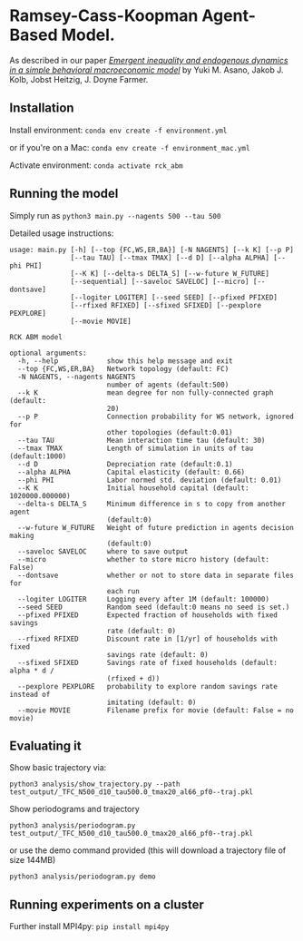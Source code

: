 # Ramsey-Cass-Koopman Agent-Based Model.

As described in our paper [_Emergent inequality and endogenous dynamics in a simple behavioral macroeconomic model_](https://arxiv.org/abs/1907.02155) by Yuki M. Asano, Jakob J. Kolb, Jobst Heitzig, J. Doyne Farmer.


## Installation
Install environment:
`conda env create -f environment.yml`

or if you're on a Mac:
`conda env create -f environment_mac.yml`

Activate environment:
`conda activate rck_abm`


## Running the model
Simply run as `python3 main.py --nagents 500 --tau 500`

Detailed usage instructions:
```
usage: main.py [-h] [--top {FC,WS,ER,BA}] [-N NAGENTS] [--k K] [--p P]
               [--tau TAU] [--tmax TMAX] [--d D] [--alpha ALPHA] [--phi PHI]
               [--K K] [--delta-s DELTA_S] [--w-future W_FUTURE]
               [--sequential] [--saveloc SAVELOC] [--micro] [--dontsave]
               [--logiter LOGITER] [--seed SEED] [--pfixed PFIXED]
               [--rfixed RFIXED] [--sfixed SFIXED] [--pexplore PEXPLORE]
               [--movie MOVIE]

RCK ABM model

optional arguments:
  -h, --help            show this help message and exit
  --top {FC,WS,ER,BA}   Network topology (default: FC)
  -N NAGENTS, --nagents NAGENTS
                        number of agents (default:500)
  --k K                 mean degree for non fully-connected graph (default:
                        20)
  --p P                 Connection probability for WS network, ignored for
                        other topologies (default:0.01)
  --tau TAU             Mean interaction time tau (default: 30)
  --tmax TMAX           Length of simulation in units of tau (default:1000)
  --d D                 Depreciation rate (default:0.1)
  --alpha ALPHA         Capital elasticity (default: 0.66)
  --phi PHI             Labor normed std. deviation (default: 0.01)
  --K K                 Initial household capital (default: 1020000.000000)
  --delta-s DELTA_S     Minimum difference in s to copy from another agent
                        (default:0)
  --w-future W_FUTURE   Weight of future prediction in agents decision making
                        (default:0)
  --saveloc SAVELOC     where to save output
  --micro               whether to store micro history (default: False)
  --dontsave            whether or not to store data in separate files for
                        each run
  --logiter LOGITER     Logging every after 1M (default: 100000)
  --seed SEED           Random seed (default:0 means no seed is set.)
  --pfixed PFIXED       Expected fraction of households with fixed savings
                        rate (default: 0)
  --rfixed RFIXED       Discount rate in [1/yr] of households with fixed
                        savings rate (default: 0)
  --sfixed SFIXED       Savings rate of fixed households (default: alpha * d /
                        (rfixed + d))
  --pexplore PEXPLORE   probability to explore random savings rate instead of
                        imitating (default: 0)
  --movie MOVIE         Filename prefix for movie (default: False = no movie)
```
  ## Evaluating it
  Show basic trajectory via: 
```
python3 analysis/show_trajectory.py --path test_output/_TFC_N500_d10_tau500.0_tmax20_al66_pf0--traj.pkl
```

  Show periodograms and trajectory
```
python3 analysis/periodogram.py test_output/_TFC_N500_d10_tau500.0_tmax20_al66_pf0--traj.pkl
```
or use the demo command provided (this will download a trajectory file of size 144MB)
```
python3 analysis/periodogram.py demo
```

## Running experiments on a cluster
Further install MPI4py: `pip install mpi4py`
